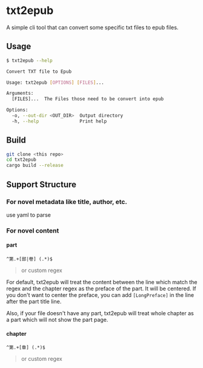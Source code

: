 # txt2epub

A simple cli tool that can convert some specific txt files to epub files.

## Usage

```bash
$ txt2epub --help

Convert TXT file to Epub

Usage: txt2epub [OPTIONS] [FILES]...

Arguments:
  [FILES]...  The Files those need to be convert into epub

Options:
  -o, --out-dir <OUT_DIR>  Output directory
  -h, --help               Print help
```

## Build

```bash
git clone <this repo>
cd txt2epub
cargo build --release
```

## Support Structure

### For novel metadata like title, author, etc.

use yaml to parse

### For novel content

#### part

```regex
^第.+[部|卷] (.*)$
```

> or custom regex

For default, txt2epub will treat the content between the line which match the regex and the chapter regex as the preface of the part. It will be centered. If you don't want to center the preface, you can add `[LongPreface]` in the line after the part title line.

Also, if your file doesn't have any part, txt2epub will treat whole chapter as a part which will not show the part page.

#### chapter

```regex
^第.+[章] (.*)$
```

> or custom regex
